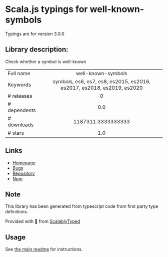 
# Scala.js typings for well-known-symbols

Typings are for version 3.0.0

## Library description:
Check whether a symbol is well-known

|                    |                 |
| ------------------ | :-------------: |
| Full name          | well-known-symbols |
| Keywords           | symbols, es6, es7, es8, es2015, es2016, es2017, es2018, es2019, es2020 |
| # releases         | 0 |
| # dependents       | 0.0 |
| # downloads        | 1187311.3333333333 |
| # stars            | 1.0 |

## Links
- [Homepage](https://github.com/novemberborn/well-known-symbols#readme)
- [Bugs](https://github.com/novemberborn/well-known-symbols/issues)
- [Repository](https://github.com/novemberborn/well-known-symbols)
- [Npm](https://www.npmjs.com/package/well-known-symbols)
    


## Note
This library has been generated from typescript code from first party type definitions.

Provided with :purple_heart: from [ScalablyTyped](https://github.com/oyvindberg/ScalablyTyped)

## Usage
See [the main readme](../../readme.md) for instructions.


